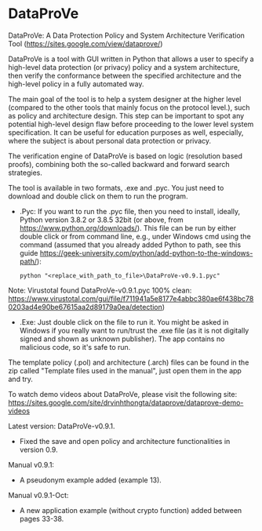 # DataProVe
DataProVe: A Data Protection Policy and System Architecture Verification Tool (https://sites.google.com/view/dataprove/)

DataProVe is a tool with GUI written in Python that allows a user to specify a high-level data protection (or privacy) policy and a system architecture, then verify the conformance between the specified architecture and the high-level policy in a fully automated way. 

The main goal of the tool is to help a system designer at the higher level (compared to the other tools that mainly focus on the protocol level.), such as policy and architecture design. This step can be important to spot any potential high-level design flaw before proceeding to the lower level system specification. It can be useful for education purposes as well, especially, where the subject is about personal data protection or privacy.  

The verification engine of DataProVe is based on logic (resolution based proofs), combining both the so-called backward and forward search strategies. 

The tool is available in two formats, .exe and .pyc. You just need to download and double click on them to run the program. 
- .Pyc: If you want to run the .pyc file, then you need to install, ideally, Python version 3.8.2 or 3.8.5 32bit (or above, from https://www.python.org/downloads/). This file can be run by either double click or from command line, e.g., under Windows cmd using the command (assumed that you already added Python to path, see this guide https://geek-university.com/python/add-python-to-the-windows-path/): 

      python "<replace_with_path_to_file>\DataProVe-v0.9.1.pyc" 

Note: Virustotal found DataProVe-v0.9.1.pyc 100% clean: https://www.virustotal.com/gui/file/f711941a5e8177e4abbc380ae6f438bc780203ad4e90be67615aa2d89179a0ea/detection)

- .Exe: Just double click on the file to run it. You might be asked in Windows if you really want to run/trust the .exe file (as it is not digitally signed and shown as unknown publisher). The app contains no malicious code, so it's safe to run. 

The template policy (.pol) and architecture (.arch) files can be found in the zip called "Template files used in the manual", just open them in the app and try. 

To watch demo videos about DataProVe, please visit the following site: https://sites.google.com/site/drvinhthongta/dataprove/dataprove-demo-videos

Latest version: DataProVe-v0.9.1.
- Fixed the save and open policy and architecture functionalities in version 0.9.

Manual v0.9.1:
- A pseudonym example added (example 13).

Manual v0.9.1-Oct:
- A new application example (without crypto function) added between pages 33-38. 
